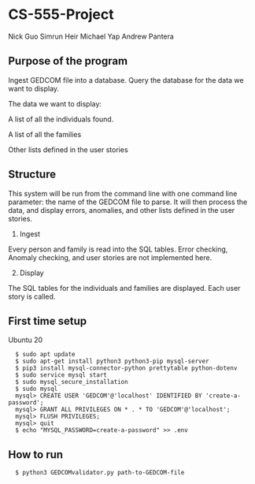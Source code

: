 # CS-555-Project

Nick Guo
Simrun Heir
Michael Yap
Andrew Pantera

## Purpose of the program

Ingest GEDCOM file into a database. Query the database for the data we want to display.

The data we want to display:

A list of all the individuals found. 

A list of all the families

Other lists defined in the user stories

## Structure

This system will be run from the command line with one command line parameter: the name of the GEDCOM file to parse. It will then process the data, and display errors, anomalies, and other lists defined in the user stories. 

1. Ingest

Every person and family is read into the SQL tables. Error checking, Anomaly checking, and user stories are not implemented here.

2. Display

The SQL tables for the individuals and families are displayed. Each user story is called. 

## First time setup

Ubuntu 20

```shell
  $ sudo apt update
  $ sudo apt-get install python3 python3-pip mysql-server
  $ pip3 install mysql-connector-python prettytable python-dotenv
  $ sudo service mysql start
  $ sudo mysql_secure_installation
  $ sudo mysql
  mysql> CREATE USER 'GEDCOM'@'localhost' IDENTIFIED BY 'create-a-password';
  mysql> GRANT ALL PRIVILEGES ON * . * TO 'GEDCOM'@'localhost';
  mysql> FLUSH PRIVILEGES;
  mysql> quit
  $ echo "MYSQL_PASSWORD=create-a-password" >> .env
```

## How to run

```shell
  $ python3 GEDCOMvalidator.py path-to-GEDCOM-file 
```

